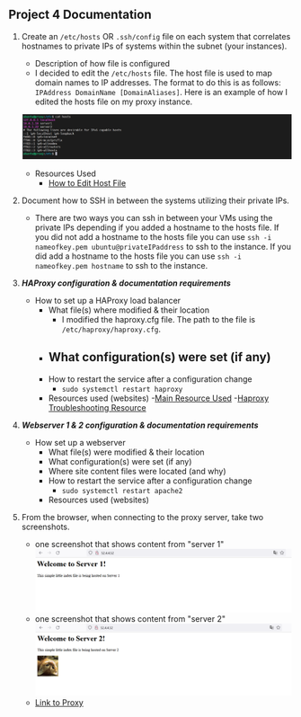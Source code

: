## Project 4 Documentation

1. Create an `/etc/hosts` OR `.ssh/config` file on each system that correlates hostnames to private IPs of systems within the subnet (your instances).
   - Description of how file is configured
    - I decided to edit the `/etc/hosts` file. The host file is used to map domain names to IP addresses. The format to do this is as follows: `IPAddress DomainName [DomainAliases]`. Here is an example of how I edited the hosts file on my proxy instance. 


    ![Example of hosts file](images/hosts.png)

    - Resources Used
        - [How to Edit Host File](https://linuxize.com/post/how-to-edit-your-hosts-file/)


2. Document how to SSH in between the systems utilizing their private IPs.
    - There are two ways you can ssh in between your VMs using the private IPs depending if you added a hostname to the hosts file. If you did not add a hostname to the hosts file you can use `ssh -i nameofkey.pem ubuntu@privateIPaddress` to ssh to the instance. If you did add a hostname to the hosts file you can use `ssh -i nameofkey.pem hostname` to ssh to the instance. 


3. **_HAProxy configuration & documentation requirements_**
   - How to set up a HAProxy load balancer
     - What file(s) where modified & their location
         - I modified the haproxy.cfg file. The path to the file is `/etc/haproxy/haproxy.cfg`. 
     - What configuration(s) were set (if any)
         - 
     - How to restart the service after a configuration change
         - `sudo systemctl restart haproxy`
     - Resources used (websites)
        -[Main Resource Used](https://www.haproxy.com/blog/the-four-essential-sections-of-an-haproxy-configuration/)
        -[Haproxy Troubleshooting Resource](https://bobcares.com/blog/haproxy-network-error-cannot-bind-socket/)
4. **_Webserver 1 & 2 configuration & documentation requirements_**
   - How set up a webserver
     - What file(s) were modified & their location
     - What configuration(s) were set (if any)
     - Where site content files were located (and why)
     - How to restart the service after a configuration change
         - `sudo systemctl restart apache2`
     - Resources used (websites)
5. From the browser, when connecting to the proxy server, take two screenshots.
   - one screenshot that shows content from "server 1"
   ![Screenshot of Server 1](images/screenshot1.png)
   - one screenshot that shows content from "server 2"
   ![Screenshot of Server 2](images/screenshot2.png)
   - [Link to Proxy](52.4.4.52)
